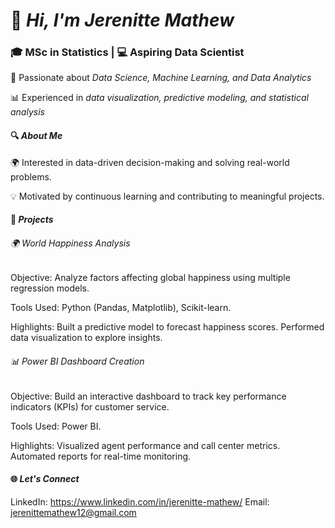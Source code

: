 # 👋 *Hi, I'm Jerenitte Mathew*

### 🎓 MSc in Statistics | 💻 Aspiring Data Scientist

🌱 Passionate about *Data Science, Machine Learning, and Data Analytics*

📊 Experienced in *data visualization, predictive modeling, and statistical analysis*

#### 🔍 *About Me*

🌍 Interested in data-driven decision-making and solving real-world problems.

💡 Motivated by continuous learning and contributing to meaningful projects.

#### 📁 *Projects*
###### 🌍 World Happiness Analysis
Objective: Analyze factors affecting global happiness using multiple regression models.

Tools Used: Python (Pandas, Matplotlib), Scikit-learn.

Highlights: Built a predictive model to forecast happiness scores. Performed data visualization to explore insights.

###### 📊 Power BI Dashboard Creation
Objective: Build an interactive dashboard to track key performance indicators (KPIs) for customer service.

Tools Used: Power BI.

Highlights: Visualized agent performance and call center metrics. Automated reports for real-time monitoring.

#### 🌐 *Let's Connect*
LinkedIn: https://www.linkedin.com/in/jerenitte-mathew/
Email: jerenittemathew12@gmail.com
